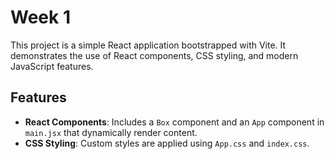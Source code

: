 # Week 1

This project is a simple React application bootstrapped with Vite.
It demonstrates the use of React components, CSS styling, and modern JavaScript features.

## Features

- **React Components**: Includes a `Box` component and an `App` component in `main.jsx` that dynamically render content.
- **CSS Styling**: Custom styles are applied using `App.css` and `index.css`.
